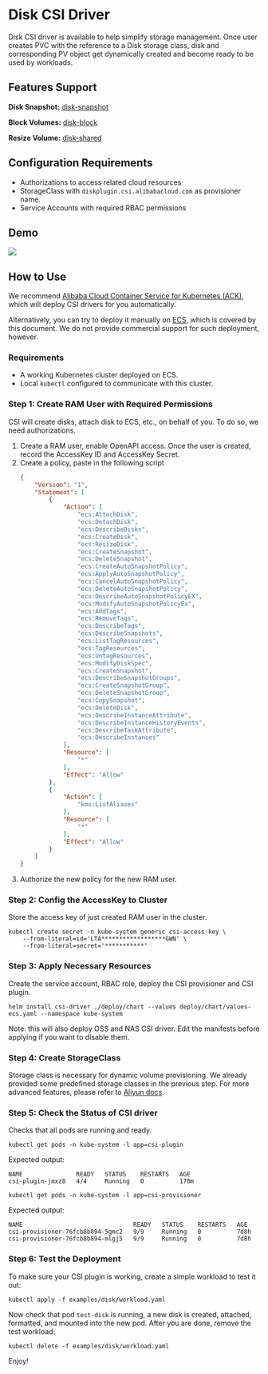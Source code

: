 # Disk CSI Driver

Disk CSI driver is available to help simplify storage management.
Once user creates PVC with the reference to a Disk storage class, disk and
corresponding PV object get dynamically created and become ready to be used by
workloads.

## Features Support

**Disk Snapshot:** [disk-snapshot](./disk-snapshot-restore.md)

**Block Volumes:** [disk-block](./disk-block.md)

**Resize Volume:** [disk-shared](./disk-resizer.md)

## Configuration Requirements

* Authorizations to access related cloud resources
* StorageClass with `diskplugin.csi.alibabacloud.com` as provisioner name.
* Service Accounts with required RBAC permissions

## Demo

[![](demo.png)](http://cloud.video.taobao.com/play/u/1962692024/p/1/e/6/t/1/50224108448.mp4)


## How to Use

We recommend [Alibaba Cloud Container Service for Kubernetes (ACK)](https://www.alibabacloud.com/product/kubernetes), which will deploy CSI drivers for you automatically.

Alternatively, you can try to deploy it manually on [ECS](https://www.alibabacloud.com/product/ecs), which is covered by this document. We do not provide commercial support for such deployment, however.

### Requirements

* A working Kubernetes cluster deployed on ECS.
* Local `kubectl` configured to communicate with this cluster.

### Step 1: Create RAM User with Required Permissions

CSI will create disks, attach disk to ECS, etc., on behalf of you. To do so, we need authorizations.

1. Create a RAM user, enable OpenAPI access. Once the user is created, record the AccessKey ID and AccessKey Secret.
2. Create a policy, paste in the following script
   ```json
   {
       "Version": "1",
       "Statement": [
           {
               "Action": [
                   "ecs:AttachDisk",
                   "ecs:DetachDisk",
                   "ecs:DescribeDisks",
                   "ecs:CreateDisk",
                   "ecs:ResizeDisk",
                   "ecs:CreateSnapshot",
                   "ecs:DeleteSnapshot",
                   "ecs:CreateAutoSnapshotPolicy",
                   "ecs:ApplyAutoSnapshotPolicy",
                   "ecs:CancelAutoSnapshotPolicy",
                   "ecs:DeleteAutoSnapshotPolicy",
                   "ecs:DescribeAutoSnapshotPolicyEX",
                   "ecs:ModifyAutoSnapshotPolicyEx",
                   "ecs:AddTags",
                   "ecs:RemoveTags",
                   "ecs:DescribeTags",
                   "ecs:DescribeSnapshots",
                   "ecs:ListTagResources",
                   "ecs:TagResources",
                   "ecs:UntagResources",
                   "ecs:ModifyDiskSpec",
                   "ecs:CreateSnapshot",
                   "ecs:DescribeSnapshotGroups",
                   "ecs:CreateSnapshotGroup",
                   "ecs:DeleteSnapshotGroup",
                   "ecs:CopySnapshot",
                   "ecs:DeleteDisk",
                   "ecs:DescribeInstanceAttribute",
                   "ecs:DescribeInstanceHistoryEvents",
                   "ecs:DescribeTaskAttribute",
                   "ecs:DescribeInstances"
               ],
               "Resource": [
                   "*"
               ],
               "Effect": "Allow"
           },
           {
               "Action": [
                   "kms:ListAliases"
               ],
               "Resource": [
                   "*"
               ],
               "Effect": "Allow"
           }
       ]
   }
   ```
3. Authorize the new policy for the new RAM user.

### Step 2: Config the AccessKey to Cluster

Store the access key of just created RAM user in the cluster.
```shell
kubectl create secret -n kube-system generic csi-access-key \
    --from-literal=id='LTA******************GWN' \
    --from-literal=secret='***********'
```

### Step 3: Apply Necessary Resources

Create the service account, RBAC role, deploy the CSI provisioner and CSI plugin.
```shell
helm install csi-driver ./deploy/chart --values deploy/chart/values-ecs.yaml --namespace kube-system
```

Note: this will also deploy OSS and NAS CSI driver. Edit the manifests before applying if you want to disable them.

### Step 4: Create StorageClass
Storage class is necessary for dynamic volume provisioning.
We already provided some predefined storage classes in the previous step. For more advanced features, please refer to [Aliyun docs](https://help.aliyun.com/zh/ack/ack-managed-and-ack-dedicated/user-guide/use-dynamically-provisioned-disk-volumes?#6d16e8a415nie).

### Step 5: Check the Status of CSI driver

Checks that all pods are running and ready.
```shell
kubectl get pods -n kube-system -l app=csi-plugin
```
Expected output:
```
NAME               READY   STATUS    RESTARTS   AGE
csi-plugin-jmxz8   4/4     Running   0          170m
```
```shell
kubectl get pods -n kube-system -l app=csi-provisioner
```
Expected output:
```
NAME                               READY   STATUS    RESTARTS   AGE
csi-provisioner-76fcb8b894-5gmc2   9/9     Running   0          7d8h
csi-provisioner-76fcb8b894-mlgj5   9/9     Running   0          7d8h
```

### Step 6: Test the Deployment

To make sure your CSI plugin is working, create a simple workload to test it out:
```shell
kubectl apply -f examples/disk/workload.yaml
```

Now check that pod `test-disk` is running, a new disk is created, attached, formatted, and mounted into the new pod.
After you are done, remove the test workload:
```shell
kubectl delete -f examples/disk/workload.yaml
```

Enjoy!
